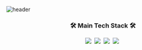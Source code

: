![header](https://capsule-render.vercel.app/api?type=Waving&color=b3deff&height=300&section=header&text=SubinYun&desc=Welcome%20to%20Subin's%20Github%20Profile&descAlignY=67&fontSize=90)

<h3 align="center">🛠 Main Tech Stack 🛠</h3>
<p align="center">
<img src="https://img.shields.io/badge/Java-007396?style=flat-square&logo=Java&logoColor=white"/></a>&nbsp 
<img src="https://img.shields.io/badge/Kotlin-7F52FF?style=flat-square&logo=Kotlin&logoColor=white"/></a>&nbsp
<img src="https://img.shields.io/badge/Android-1aa31f?style=flat-square&logo=Android&logoColor=white"/></a>&nbsp
<img src="https://img.shields.io/badge/Mysql-E6B91E?style=flat-square&logo=MySql&logoColor=white"/></a>&nbsp
</p>



<!--
**kongsubin/kongsubin** is a ✨ _special_ ✨ repository because its `README.md` (this file) appears on your GitHub profile.

Here are some ideas to get you started:

- 🔭 I’m currently working on ...
- 🌱 I’m currently learning ...
- 👯 I’m looking to collaborate on ...
- 🤔 I’m looking for help with ...
- 💬 Ask me about ...
- 📫 How to reach me: ...
- 😄 Pronouns: ...
- ⚡ Fun fact: ...
-->
